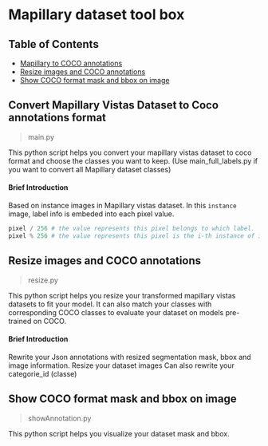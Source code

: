 # Mapillary dataset tool box


## Table of Contents

* [Mapillary to COCO annotations](#Convert-Mapillary-Vistas-Dataset-to-Coco-annotations-format)
* [Resize images and COCO annotations](#Resize-images-and-COCO-annotations)
* [Show COCO format mask and bbox on image](#Show-COCO-format-mask-and-bbox-on-image)

## Convert Mapillary Vistas Dataset to Coco annotations format

>main.py

This python script helps you convert your mapillary vistas dataset to coco format and choose the classes you want to keep. (Use main_full_labels.py if you want to convert all Mapillary dataset classes)

#### Brief Introduction

Based on instance images in Mapillary vistas dataset.
In this `instance` image, label info is embeded into each pixel value.

```python
pixel / 256 # the value represents this pixel belongs to which label.
pixel % 256 # the value represents this pixel is the i-th instance of its label.
```

## Resize images and COCO annotations

>resize.py

This python script helps you resize your transformed mapillary vistas datasets to fit your model.
It can also match your classes with corresponding COCO classes to evaluate your dataset on models pre-trained on COCO.

#### Brief Introduction

Rewrite your Json annotations with resized segmentation mask, bbox and image information.
Resize your dataset images
Can also rewrite your categorie_id (classe)

## Show COCO format mask and bbox on image

>showAnnotation.py

This python script helps you visualize your dataset mask and bbox.